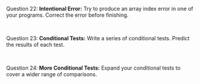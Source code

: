 <p>Question 22: <b>Intentional Error:</b> Try to produce an array index error in one of your programs. Correct the error before finishing.</p>
<br>
<p>Question 23: <b>Conditional Tests:</b> Write a series of conditional tests. Predict the results of each test.</p>
<br>
<p>Question 24:<b> More Conditional Tests:</b> Expand your conditional tests to cover a wider range of comparisons.</p>
<br>
